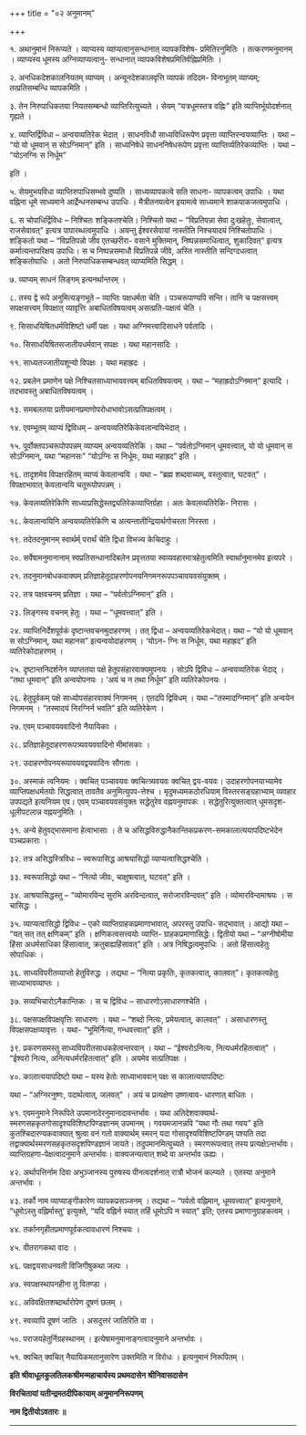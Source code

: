 +++
title = "०२ अनुमानम्"

+++

१. अथानुमानं निरूप्यते । व्याप्यस्य व्याप्यत्वानुसन्धानात् व्यापकविशेष- प्रमितिरनुमितिः । तत्करणमनुमानम् । व्याप्यस्य धूमस्य अग्निव्याप्यत्वानु- सन्धानात् व्यापकविशेषप्रमितिर्वह्निप्रमितिः ।

२. अनधिकदेशकालनियतम् व्याप्यम् । अन्यूनदेशकालवृत्ति व्यापकं तदिदम- विनाभूतम् व्याप्यम्; तत्प्रतिसम्बन्धि व्यापकमिति ।

३. तेन निरुपाधिकतया नियतसम्बन्धो व्याप्तिरित्युच्यते । सेयम् “यत्रधूमस्तत्र वह्निः” इति व्याप्तिर्भूयोदर्शनात् गृह्यते ।

४. व्याप्तिर्द्विविधा – अन्वयव्यतिरेक भेदात् । साधनविधौ साध्यविधिरूपेण प्रवृत्ता व्याप्तिरन्वयव्याप्तिः । यथा – “यो यो धूमवान् स सोऽग्निमान्” इति । साध्यनिषेधे साधननिषेधरूपेण प्रवृत्ता व्याप्तिर्व्यतिरेकव्याप्तिः । यथा – “योऽनग्निः स निर्धूम”

इति ।

५. सेयमुभयविधा व्याप्तिरुपाधिसम्भवे दुष्यति । साध्यव्यापकत्वे सति साधना- व्यापकत्वम् उपाधिः । यथा वह्निना धूमे साध्यमाने आर्द्रेन्धनसम्बन्ध उपाधिः । मैत्रीतनयत्वेन इयामत्वे
साध्यमाने शाकपाकजत्वमुपाधिः ।

६. स चोपाधिर्द्विविधः – निश्चितः शङ्कितश्चेति। निश्चितो यथा – “विप्रतिपन्ना सेवा दुःखहेतुः, सेवात्वात्, राजसेवावत्” इत्यत्र पापारब्धत्वमुपाधिः । अयन्तु ईश्वरसेवायां नास्तीति निश्चयादयं निश्चितोपाधिः । शङ्कितो यथा – “विप्रतिपन्नो जीव एतच्छरीरा- वसाने मुक्तिमान्, निष्पन्नसमाधित्वात्, शुकादिवत्” इत्यत्र कर्मात्यन्तपरिक्षय उपाधिः। स च निष्पन्नसमाधौ विप्रतिपन्ने जीवे, अस्ति नास्तीति सन्दिग्दधत्वात् शङ्कितोपाधिः । अतो निरुपाधिकसम्बन्धवत् व्याप्यमिति सिद्धम् ।

७. व्याप्यम् साधनं लिङ्गम् इत्यनर्थान्तरम् ।

८. तस्य द्वे रूपे अनुमित्यङ्गभूते – व्याप्तिः पक्षधर्मता चेति । पञ्चरूपाण्यपि सन्ति। तानि च पक्षसत्त्वम् सपक्षसत्त्वम् विपक्षात् व्यावृत्तिः अबाधितविषयत्वम् असत्प्रति-पक्षत्वं चेति ।

९. सिसाधयिषितधर्मविशिष्टो धर्मी पक्षः । यथा अग्निमत्त्वादिसाधने पर्वतादिः ।

१०. सिसाधयिषितसजातीयधर्मवान् सपक्षः । यथा महानसादिः ।

११. साध्यतज्जातीयशून्यो विपक्षः । यथा महाह्रदः ।

१२. प्रबलेन प्रमाणेन पक्षे निश्चितसाध्याभाववत्त्वम् बाधितविषयत्वम् । यथा – “महाह्रदोऽग्निमान्” इत्यादि । तदभावस्तु अबाधितविषयत्वम् ।

१३. समबलतया प्रतीयमानप्रमाणोपरोधाभावोऽसत्प्रतिपक्षत्वम् ।

१४. एवम्भूतम् व्याप्यं द्विविधम् – अन्वयव्यतिरेकिकेवलान्वयिभेदात् ।

१५. पूर्वोक्तपञ्चरूपोपपन्नम् व्याप्यम् अन्वयव्यतिरेकि । यथा – “पर्वतोऽग्निमान् धूमवत्त्वात्, यो यो धूमवान् स सोऽग्निमान्, यथा “महानसः” “योऽग्निः स निर्धूमः, यथा महाह्रद” इति ।

१६. तादृशमेव विपक्षरहितम् व्याप्यं केवलान्वयि । यथा – “ब्रह्म शब्दवाच्यम्, वस्तुत्वात्, घटवत्” । विपक्षाभावात् केवलान्वयि चतूरूपोपपन्नम् ।

१७. केवलव्यतिरेकिणि साध्याप्रसिद्धेस्तद्व्यतिरेकव्याप्तिर्ग्रहा । अतः केवलव्यतिरेकि- निरासः ।

१८. केवलान्वयिनि अन्वयव्यतिरेकिणि च अत्यन्तातीन्द्रियार्थगोचरता निरस्ता ।

१९. तदेतदनुमानम् स्वार्थर्म् परार्थं चेति द्विधा विभज्य केचिदाहुः ।

२०. सर्वेषामनुमानानाम् स्वप्रतिसन्धानादिबलेन प्रवृत्ततया स्वव्यवहारमात्रहेतुत्वमिति स्वार्थानुमानमेव इत्यपरे ।

२१. तदनुमानबोधकवाक्यम् प्रतिज्ञाहेतूदाहरणोपनयनिगमनरूपपञ्चावयवसंयुक्तम् ।

२२. तत्र पक्षवचनम् प्रतिज्ञा । यथा – “पर्वतोऽग्निमान्” इति ।

२३. लिङ्गस्य वचनम् हेतुः । यथा – “धूमवत्त्वात्” इति ।

२४. व्याप्तिनिर्देशपूर्वकं दृष्टान्तवचनमुदाहरणम् । तत् द्विधा – अन्वयव्यतिरेकभेदात्। यथा – “यो यो धूमवान् स सोऽग्निमान्, यथा महानस” इत्यन्वयोदाहरणम् । ‘योऽन- ग्निः स निर्धूमः, यथा महाह्रद” इति व्यतिरेकोदाहरणम् ।

२५. दृष्टान्तनिदर्शनेन व्याप्ततया पक्षे हेतूपसंहारवाक्यमुपनयः । सोऽपि द्विविधः – अन्वयव्यतिरेक भेदाद् । “तथा धूमवान्” इति अन्वयोपनयः । ‘अयं च न तथा निर्धूम” इति व्यतिरेकोपनयः ।

२६. हेतुपूर्वकम् पक्षे साध्योपसंहारवाक्यं निगमनम् । एतदपि द्विविधम् । यथा –“तस्मादग्निमान्” इति अन्वयेन निगमनम् । “तस्मादयं निरग्निर्न भवति” इति व्यतिरेकेण ।

२७. एवम् पञ्चावयववादिनो नैयायिकाः ।

२८. प्रतिज्ञाहेतूदाहरणरूपत्र्यवयववादिनो मीमांसकाः ।

२९. उदाहरणोपनयरूपावयवद्वयवादिनः सौगताः ।

३०. अस्माकं त्वनियमः । क्वचित् पञ्चावयवः क्वचित्त्र्यवयवः क्वचित् द्वय-वयवः। उदाहरणोपनयाभ्यामेव व्याप्तिपक्षधर्मतयोः सिद्धत्वात् तावतैव अनुमित्युपप-त्तेश्च । मृदुमध्यमकठोरधियाम् विस्तरसङ्ग्रहाभ्याम् व्यवहार उपपद्यते इत्यनियम एव। एवम् पञ्चावयवसंयुक्तः सद्धेतुरेव वह्नयनुमापकः । सद्धेतुरित्युक्तत्वात् धूमसदृश- धूलीपटलान्न वह्नयनुमितिः ।

३१. अन्ये हेतुवद्भासमाना हेत्वाभासाः । ते च असिद्धविरुद्धानैकान्तिकप्रकरण-समकालात्ययापदिष्टभेदेन पञ्चप्रकाराः ।

३२. तत्र असिद्धस्त्रिविधः – स्वरूपासिद्ध आश्रयासिद्धो व्याप्यत्वासिद्धश्चेति ।

३३. स्वरूपासिद्धो यथा – “नित्यो जीवः, चाक्षुषत्वात्, घटवत्” इति ।

३४. आश्रयासिद्धस्तु – “व्योमारविन्द सुरभि अरविन्दत्वात्, सरोजारविन्दवत्” इति । व्योमारविन्दमाश्रयः । स चासिद्धः ।

३५. व्याप्यत्वासिद्धो द्विविधः – एको व्याप्तिग्राहकप्रमाणाभावात्, अपरस्तु उपाधि- सद्भावात् । आद्यो यथा – “यत् सत् तत् क्षणिकम्” इति । क्षणिकत्वसत्त्वयोः व्याप्ति- ग्राहकप्रमाणासिद्धेः। द्वितीयो यथा – “अग्नीषोमीया हिंसा अधर्मसाधिका हिंसात्वात्, क्रतुबाह्यहिंसावत्” इति । अत्र निषिद्धत्वमुपाधिः । अतो हिंसात्वहेतुः सोपाधिकः ।

३६. साध्यविपरीतव्याप्तो हेतुविरुद्धः । तद्यथा – “नित्या प्रकृतिः, कृतकत्वात्, कालवत्”। कृतकत्वहेतुः साध्याभावव्याप्तः ।

३७. सव्यभिचारोऽनैकान्तिकः । स च द्विविधः – साधारणोऽसाधारणश्चेति ।

३८. पक्षसपक्षविपक्षवृत्तिः साधारणः । यथा – “शब्दो नित्यः, प्रमेयत्वात्, कालवत्” । असाधारणस्तु विपक्षसपक्षव्यावृत्तः । यथा- “भूमिर्नित्या, गन्धवत्त्वात्” इति ।

३९. प्रकरणसमस्तु साध्यविपरीतसाधकहेत्वन्तरवान् । यथा – “ईश्वरोऽनित्यः, नित्यधर्मरहितत्वात्” । “ईश्वरो नित्यः, अनित्यधर्मरहितत्वात्” इति । अयमेव सत्प्रतिपक्षः ।

४०. कालात्ययापदिष्टो यथा – यस्य हेतोः साध्याभाववान् पक्षः स कालात्ययापदिष्टः

यथा – “अग्निरनुष्णः, पदार्थत्वात्, जलवत्” । अयं च प्रत्यक्षेण उष्णत्वाव- धारणात् बाधितः ।

४१. एवमनुमाने निरूपिते उपमानादेरनुमानादावन्तर्भावः । यथा अतिदेशवाक्यार्थ- स्मरणसहकृतगोसादृश्यविशिष्टपिण्डज्ञानम् उपमानम् । गवयमजानन्नपि “यथा गौः तथा गवय” इति कुतश्चिदारण्यकवाक्यात् श्रुत्वा वनं गतो वाक्यार्थम् स्मरन् यदा गोसादृश्यविशिष्टपिण्डम् पश्यति तदा तद्वाक्यार्थस्मरणसहकृतसदृशपिण्डज्ञानं जायते। तदुपमानमित्युच्यते । स्मरणरूपत्वात् तस्य प्रत्यक्षेऽन्तर्भावः। व्याप्तिग्रहणा-पेक्षत्वादनुमाने अन्तर्भावः। वाक्यजन्यत्वात् शब्दे वा अन्तर्भाव ऊह्यः ।

४२. अर्थापत्तिर्नाम दिवा अभुञ्जानस्य पुरुषस्य पीनत्वदर्शनात् रात्रौ भोजनं कल्प्यते । एतस्या अनुमाने अन्तर्भावः ।

४३. तर्को नाम व्याप्याङ्गीकारेण व्यापकप्रसञ्जनम् । तद्यथा – “पर्वतो वह्निमान्, धूमवत्त्वात्” इत्यनुमाने, “धूमोऽस्तु वह्निर्मास्तु’ इत्युक्ते, “यदि वह्निर्न स्यात् तर्हि धूमोऽपि न स्यात्” इति; एतस्य प्रमाणानुग्राहकत्वम् ।

४४. तर्कानगृहीतप्रमाणपूर्वकत्वावधारणं निश्चयः ।

४५. वीतरागकथा वादः ।

४६. पक्षद्वयसाधनवती विजिगीषुकथा जल्पः ।

४७. स्वपक्षस्थापनहीना तु वितण्डा ।

४८. अविवक्षितशब्दार्थारोपेण दूषणं छलम् ।

४९. स्वव्यापि दूषणं जातिः । असदुत्तरं जातिरिति वा ।

५०. पराजयहेतुर्निग्रहस्थानम् । इत्येषामनुमानाङ्गत्वादनुमाने अन्तर्भावः ।

५१. क्वचित् क्वचित् नैयायिकमतानुसारेण उक्तमिति न विरोधः । इत्यनुमानं निरूपितम् ।

**इति श्रीवाधूलकुलतिलकश्रीमन्महाचार्यस्य प्रथमदासेन श्रीनिवासदासेन**

**विरचितायां यतीन्द्रमतदीपिकायाम् अनुमाननिरूपणम्**

**नाम द्वितीयोऽवतारः ॥**

****
